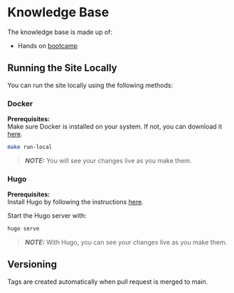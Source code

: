 # Knowledge Base

The knowledge base is made up of:

* Hands on [bootcamp](./content/bootcamp/)

## Running the Site Locally

You can run the site locally using the following methods:

### Docker

**Prerequisites:**  
Make sure Docker is installed on your system. If not, you can download it [here](https://www.docker.com/products/docker-desktop/).

```sh
make run-local
```

> **_NOTE:_** You will see your changes live as you make them.

### Hugo

**Prerequisites:**  
Install Hugo by following the instructions [here](https://gohugo.io/installation/).

Start the Hugo server with:

```sh
hugo serve
```

> **_NOTE:_** With Hugo, you can see your changes live as you make them.

## Versioning

Tags are created automatically when pull request is merged to main.
